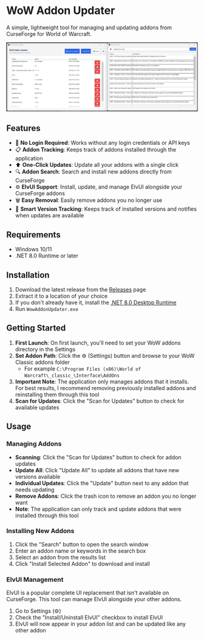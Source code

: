# WoW Addon Updater

A simple, lightweight tool for managing and updating addons from CurseForge for World of Warcraft.

![WoW Addon Updater](screenshot.png)

## Features

- 🔄 **No Login Required**: Works without any login credentials or API keys
- 📋 **Addon Tracking**: Keeps track of addons installed through the application
- ⬆️ **One-Click Updates**: Update all your addons with a single click
- 🔍 **Addon Search**: Search and install new addons directly from CurseForge
- ⚙️ **ElvUI Support**: Install, update, and manage ElvUI alongside your CurseForge addons
- 🗑️ **Easy Removal**: Easily remove addons you no longer use
- 💾 **Smart Version Tracking**: Keeps track of installed versions and notifies when updates are available

## Requirements

- Windows 10/11
- .NET 8.0 Runtime or later

## Installation

1. Download the latest release from the [Releases](https://github.com/vrilya/wow-addon-updater/releases) page
2. Extract it to a location of your choice
3. If you don't already have it, install the [.NET 8.0 Desktop Runtime](https://dotnet.microsoft.com/en-us/download/dotnet/thank-you/runtime-desktop-8.0.15-windows-x64-installer)
4. Run `WowAddonUpdater.exe`

## Getting Started

1. **First Launch**: On first launch, you'll need to set your WoW addons directory in the Settings
2. **Set Addon Path**: Click the ⚙️ (Settings) button and browse to your WoW Classic addons folder
   - For example `C:\Program Files (x86)\World of Warcraft\_classic_\Interface\AddOns`
3. **Important Note**: The application only manages addons that it installs. For best results, I recommend removing previously installed addons and reinstalling them through this tool
4. **Scan for Updates**: Click the "Scan for Updates" button to check for available updates

## Usage

### Managing Addons

- **Scanning**: Click the "Scan for Updates" button to check for addon updates
- **Update All**: Click "Update All" to update all addons that have new versions available
- **Individual Updates**: Click the "Update" button next to any addon that needs updating
- **Remove Addons**: Click the trash icon to remove an addon you no longer want
- **Note**: The application can only track and update addons that were installed through this tool

### Installing New Addons

1. Click the "Search" button to open the search window
2. Enter an addon name or keywords in the search box
3. Select an addon from the results list
4. Click "Install Selected Addon" to download and install

### ElvUI Management

ElvUI is a popular complete UI replacement that isn't available on CurseForge. This tool can manage ElvUI alongside your other addons.

1. Go to Settings (⚙️)
2. Check the "Install/Uninstall ElvUI" checkbox to install ElvUI
3. ElvUI will now appear in your addon list and can be updated like any other addon

